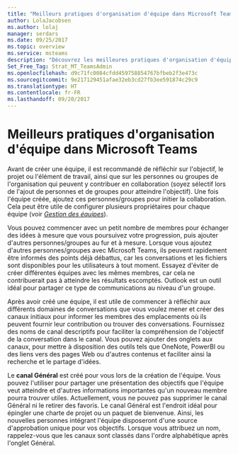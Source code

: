 ```yaml
---
title: "Meilleurs pratiques d'organisation d'équipe dans Microsoft Teams | Microsoft Support"
author: LolaJacobsen
ms.author: lolaj
manager: serdars
ms.date: 09/25/2017
ms.topic: overview
ms.service: msteams
description: "Découvrez les meilleures pratiques d'organisation d'équipe dans Microsoft Teams pour la structuration de votre équipe basée sur vos besoins spécifiques."
Set_Free_Tag: Strat_MT_TeamsAdmin
ms.openlocfilehash: d9c71fc0084cfdd459758854767bfbeb2f3e473c
ms.sourcegitcommit: 9e217129451afae32eb3cd27fb3ee591874c29c9
ms.translationtype: HT
ms.contentlocale: fr-FR
ms.lasthandoff: 09/20/2017
---
```

<a name="best-practices-for-organizing-teams-in-microsoft-teams"></a>Meilleurs pratiques d'organisation d'équipe dans Microsoft Teams
======================================================

Avant de créer une équipe, il est recommandé de réfléchir sur l'objectif, le projet ou l'élément de travail, ainsi que sur les personnes ou groupes de l'organisation qui peuvent y contribuer en collaboration (soyez sélectif lors de l'ajout de personnes et de groupes pour atteindre l'objectif). Une fois l'équipe créée, ajoutez ces personnes/groupes pour initier la collaboration. Cela peut être utile de configurer plusieurs propriétaires pour chaque équipe (voir [*Gestion des équipes*](https://support.office.com/en-US/article/Teams-and-Channels-df38ae23-8f85-46d3-b071-cb11b9de5499)).

Vous pouvez commencer avec un petit nombre de membres pour échanger des idées à mesure que vous poursuivez votre progression, puis ajouter d'autres personnes/groupes au fur et à mesure. Lorsque vous ajoutez d'autres personnes/groupes avec Microsoft Teams, ils peuvent rapidement être informés des points déjà débattus, car les conversations et les fichiers sont disponibles pour les utilisateurs à tout moment. Essayez d'éviter de créer différentes équipes avec les mêmes membres, car cela ne contribuerait pas à atteindre les résultats escomptés. Outlook est un outil idéal pour partager ce type de communications au niveau d'un groupe.

Après avoir créé une équipe, il est utile de commencer à réfléchir aux différents domaines de conversations que vous voulez mener et créer des canaux initiaux pour informer les membres des emplacements où ils peuvent fournir leur contribution ou trouver des conversations. Fournissez des noms de canal descriptifs pour faciliter la compréhension de l'objectif de la conversation dans le canal. Vous pouvez ajouter des onglets aux canaux, pour mettre à disposition des outils tels que OneNote, PowerBI ou des liens vers des pages Web ou d'autres contenus et faciliter ainsi la recherche et le partage d'idées.

Le **canal Général** est créé pour vous lors de la création de l'équipe. Vous pouvez l'utiliser pour partager une présentation des objectifs que l'équipe veut atteindre et d'autres informations importantes qu'un nouveau membre pourra trouver utiles. Actuellement, vous ne pouvez pas supprimer le canal Général ni le retirer des favoris. Le canal Général est l'endroit idéal pour épingler une charte de projet ou un paquet de bienvenue. Ainsi, les nouvelles personnes intégrant l'équipe disposeront d'une source d'approbation unique pour vos objectifs. Lorsque vous attribuez un nom, rappelez-vous que les canaux sont classés dans l'ordre alphabétique après l'onglet Général.

